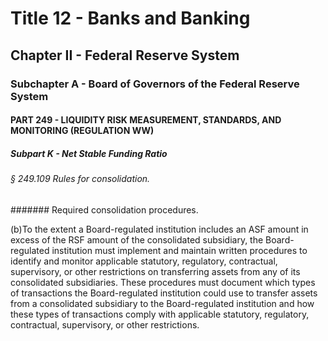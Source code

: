 
# Title 12 - Banks and Banking
## Chapter II - Federal Reserve System
### Subchapter A - Board of Governors of the Federal Reserve System
#### PART 249 - LIQUIDITY RISK MEASUREMENT, STANDARDS, AND MONITORING (REGULATION WW)
##### Subpart K - Net Stable Funding Ratio
###### § 249.109 Rules for consolidation.
####### Required consolidation procedures.

(b)To the extent a Board-regulated institution includes an ASF amount in excess of the RSF amount of the consolidated subsidiary, the Board-regulated institution must implement and maintain written procedures to identify and monitor applicable statutory, regulatory, contractual, supervisory, or other restrictions on transferring assets from any of its consolidated subsidiaries. These procedures must document which types of transactions the Board-regulated institution could use to transfer assets from a consolidated subsidiary to the Board-regulated institution and how these types of transactions comply with applicable statutory, regulatory, contractual, supervisory, or other restrictions.
